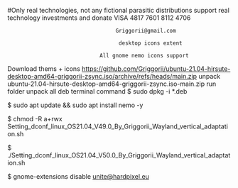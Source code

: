 #Only real technologies, not any fictional parasitic distributions support real technology investments and donate VISA 4817 7601 8112 4706

                                      Griggorii@gmail.com
                                             
                                       desktop icons extent
                                              
                                 All gnome nemo icons support


Download thems + icons https://github.com/Griggorii/ubuntu-21.04-hirsute-desktop-amd64-griggorii-zsync.iso/archive/refs/heads/main.zip unpack ubuntu-21.04-hirsute-desktop-amd64-griggorii-zsync.iso-main.zip run folder unpack all deb terminal command $ sudo dpkg -i *.deb
                              
$ sudo apt update && sudo apt install nemo -y

$ chmod -R a+rwx Setting_dconf_linux_OS21.04_V49.0_By_Griggorii_Wayland_vertical_adaptation.sh

$ ./Setting_dconf_linux_OS21.04_V50.0_By_Griggorii_Wayland_vertical_adaptation.sh

$ gnome-extensions disable unite@hardpixel.eu

